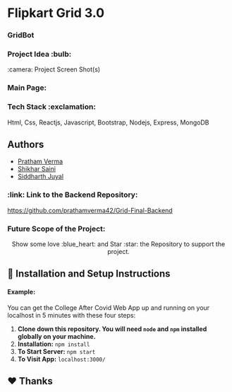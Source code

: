 <!-- ## Project Name & Pitch -->
<h1>Flipkart Grid 3.0</h1>
<!-- #### Example: -->

<!-- TweetWorld  -->
<!-- <h3>Tag line:</h3> -->
<!-- An application used to filter data form Twitter based on user preference, built with React, Redux, JavaScript, and CSS. -->
<h3>GridBot</h3>
<!-- ## Project Status -->
<!-- (only necessary if incomplete) -->

<!-- #### Example: -->
<!-- <h4>OnB</h4> -->
<!-- This project is currently in development. Users can filter tweets by username and keyword and see visual data representation. Functionality to sort by additional parameters is in progress. -->
<h3>Project Idea :bulb:</h3>
<p>

</p>
:camera: Project Screen Shot(s)

<!-- #### Example: -->

<h3>Main Page:</h3>
<p align="center" >
</p>

<h3>Tech Stack :exclamation:</h3>
<p>Html, Css, Reactjs, Javascript, Bootstrap, Nodejs, Express, MongoDB
</p>

## Authors

- [Pratham Verma](https://github.com/prathamverma42)
- [Shikhar Saini](https://github.com/shikharsaini)
- [Siddharth Juyal](https://github.com/sid-juyal)

<h3>:link: Link to the Backend Repository:</h3>
<a href="https://github.com/prathamverma42/Grid-Final-Backend">https://github.com/prathamverma42/Grid-Final-Backend</a>

<h3>
Future Scope of the Project:
</h3>

<p>
</p>

<p align="center">
  Show some love :blue_heart: and Star :star: the Repository to support the project.
</p>

## :rocket: Installation and Setup Instructions

#### Example:

You can get the College After Covid Web App up and running on your localhost in 5 minutes with these four steps:

1. **Clone down this repository. You will need `node` and `npm` installed globally on your machine.**
2. **Installation:**
   `npm install`
3. **To Start Server:**
   `npm start`
4. **To Visit App:**
   `localhost:3000/`

## :heart: Thanks
